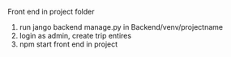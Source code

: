 Front end in project folder
1. run jango backend manage.py in Backend/venv/projectname
2. login as admin, create trip entires
3. npm start front end in project
   

